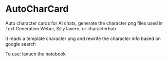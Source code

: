# AutoCharCard
Auto character cards for AI chats, 
generate the character png files used in Text Generation Webui, SillyTavern, or characterhub

It reads a template character png and rewrite the character info based on google search

To use: lanuch the notebook 
